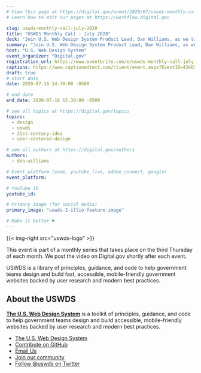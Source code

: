 ```yaml
---
# View this page at https://digital.gov/event/2020/07/uswds-monthly-call-july-2020
# Learn how to edit our pages at https://workflow.digital.gov

slug: uswds-monthly-call-july-2020
title: "USWDS Monthly Call - July 2020"
deck: "Join U.S. Web Design System Product Lead, Dan Williams, as we talk about the design system and answer your questions."
summary: "Join U.S. Web Design System Product Lead, Dan Williams, as we talk about the design system and answer your questions."
host: "U.S. Web Design System"
event_organizer: "Digital.gov"
registration_url: https://www.eventbrite.com/e/uswds-monthly-call-july-2020-registration-96968989859
captions: https://www.captionedtext.com/client/event.aspx?EventID=4340586&CustomerID=321
draft: true
# start date
date: 2020-07-16 14:30:00 -0500

# end date
end_date: 2020-07-16 15:30:00 -0500

# see all topics at https://digital.gov/topics
topics:
  - design
  - uswds
  - 21st-century-idea
  - user-centered-design

# see all authors at https://digital.gov/authors
authors:
  - dan-williams

# Event platform (zoom, youtube_live, adobe_connect, google)
event_platform: 

# YouTube ID
youtube_id:

# Primary Image (for social media)
primary_image: "uswds-2-illio-feature-image"

# Make it better ♥
---
```


{{< img-right src="uswds-logo" >}}

This event is part of a monthly series that takes place on the third Thursday of each month. We post the video on Digital.gov shortly after each event.

USWDS is a library of principles, guidance, and code to help government teams design and build fast, accessible, mobile-friendly government websites backed by user research and modern best practices.


## About the USWDS
[**The U.S. Web Design System**](https://designsystem.digital.gov/) is a toolkit of principles, guidance, and code to help government teams design and build accessible, mobile-friendly websites backed by user research and modern best practices.

- [The U.S. Web Design System](https://designsystem.digital.gov/)
- [Contribute on GitHub](https://github.com/uswds/uswds/issues)
- [Email Us](mailto:uswds@support.digitalgov.gov)
- [Join our community](https://digital.gov/communities/uswds/)
- [Follow @uswds on Twitter](https://twitter.com/uswds)
